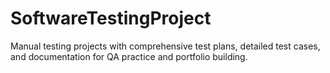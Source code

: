 # SoftwareTestingProject
Manual testing projects with comprehensive test plans, detailed test cases, and documentation for QA practice and portfolio building.
